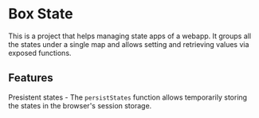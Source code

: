 
# Box State

This is a project that helps managing state apps of a webapp. It groups all the states under a single map and allows setting and retrieving values via exposed functions.

## Features

Presistent states - The `persistStates` function allows temporarily storing the states in the browser's session storage.

